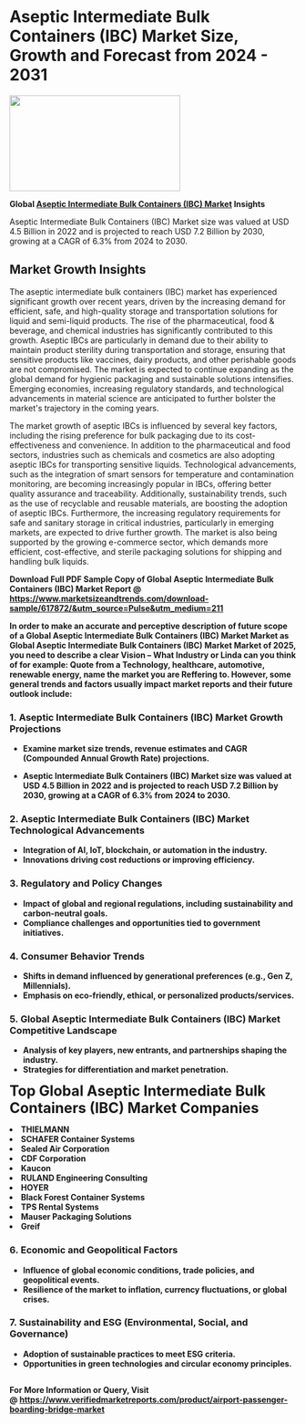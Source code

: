 <H1>Aseptic Intermediate Bulk Containers (IBC) Market Size, Growth and Forecast from 2024 - 2031</H1><img class="aligncenter size-medium wp-image-584254" src="https://thirdeyenews.in/wp-content/uploads/2024/09/Global-Market-Research-300x168.jpeg" alt="" width="300" height="168" /><p><strong>Global&nbsp;<a href="https://www.marketsizeandtrends.com/download-sample/617872/&amp;utm_source=Pulse&amp;utm_medium=211">Aseptic Intermediate Bulk Containers (IBC) Market</a> Insights</strong></p><p>Aseptic Intermediate Bulk Containers (IBC) Market size was valued at USD 4.5 Billion in 2022 and is projected to reach USD 7.2 Billion by 2030, growing at a CAGR of 6.3% from 2024 to 2030.</p><p><h2>Market Growth Insights</h2> <p>The aseptic intermediate bulk containers (IBC) market has experienced significant growth over recent years, driven by the increasing demand for efficient, safe, and high-quality storage and transportation solutions for liquid and semi-liquid products. The rise of the pharmaceutical, food & beverage, and chemical industries has significantly contributed to this growth. Aseptic IBCs are particularly in demand due to their ability to maintain product sterility during transportation and storage, ensuring that sensitive products like vaccines, dairy products, and other perishable goods are not compromised. The market is expected to continue expanding as the global demand for hygienic packaging and sustainable solutions intensifies. Emerging economies, increasing regulatory standards, and technological advancements in material science are anticipated to further bolster the market's trajectory in the coming years.</p> <p><strong></strong></p> <p>The market growth of aseptic IBCs is influenced by several key factors, including the rising preference for bulk packaging due to its cost-effectiveness and convenience. In addition to the pharmaceutical and food sectors, industries such as chemicals and cosmetics are also adopting aseptic IBCs for transporting sensitive liquids. Technological advancements, such as the integration of smart sensors for temperature and contamination monitoring, are becoming increasingly popular in IBCs, offering better quality assurance and traceability. Additionally, sustainability trends, such as the use of recyclable and reusable materials, are boosting the adoption of aseptic IBCs. Furthermore, the increasing regulatory requirements for safe and sanitary storage in critical industries, particularly in emerging markets, are expected to drive further growth. The market is also being supported by the growing e-commerce sector, which demands more efficient, cost-effective, and sterile packaging solutions for shipping and handling bulk liquids. <p><strong></p><p><span class=""><strong>Download Full PDF Sample Copy of Global Aseptic Intermediate Bulk Containers (IBC) Market Report</strong> @ <a href="https://www.marketsizeandtrends.com/download-sample/617872/&amp;utm_source=Pulse&amp;utm_medium=211" target="_blank">https://www.marketsizeandtrends.com/download-sample/617872/&amp;utm_source=Pulse&amp;utm_medium=211</a></span></p><p>In order to make an accurate and perceptive description of future scope of a Global&nbsp;Aseptic Intermediate Bulk Containers (IBC) Market Market as Global&nbsp;Aseptic Intermediate Bulk Containers (IBC) Market Market of 2025, you need to describe a clear Vision &ndash; What Industry or Linda can you think of for example: Quote from a Technology, healthcare, automotive, renewable energy, name the market you are Reffering to. However, some general trends and factors usually impact market reports and their future outlook include:</p><h3>1.&nbsp;<strong>Aseptic Intermediate Bulk Containers (IBC) Market Growth Projections</strong></h3><ul><li>Examine market size trends, revenue estimates and CAGR (Compounded Annual Growth Rate) projections.</li><li><p>Aseptic Intermediate Bulk Containers (IBC) Market size was valued at USD 4.5 Billion in 2022 and is projected to reach USD 7.2 Billion by 2030, growing at a CAGR of 6.3% from 2024 to 2030.</p></li></ul><h3>2.&nbsp;<strong>Aseptic Intermediate Bulk Containers (IBC) Market Technological Advancements</strong></h3><ul><li>Integration of AI, IoT, blockchain, or automation in the industry.</li><li>Innovations driving cost reductions or improving efficiency.</li></ul><h3>3.&nbsp;<strong>Regulatory and Policy Changes</strong></h3><ul><li>Impact of global and regional regulations, including sustainability and carbon-neutral goals.</li><li>Compliance challenges and opportunities tied to government initiatives.</li></ul><h3>4.&nbsp;<strong>Consumer Behavior Trends</strong></h3><ul><li>Shifts in demand influenced by generational preferences (e.g., Gen Z, Millennials).</li><li>Emphasis on eco-friendly, ethical, or personalized products/services.</li></ul><h3>5.&nbsp;<strong>Global Aseptic Intermediate Bulk Containers (IBC) Market Competitive Landscape</strong></h3><ul><li>Analysis of key players, new entrants, and partnerships shaping the industry.</li><li>Strategies for differentiation and market penetration.</li></ul><p data-pm-slice="1 1 []"><span style="color: inherit; font-family: inherit; font-size: 25px;">Top Global Aseptic Intermediate Bulk Containers (IBC) Market Companies</span></p><div class="" data-test-id=""><p><li>THIELMANN</li><li> SCHAFER Container Systems</li><li> Sealed Air Corporation</li><li> CDF Corporation</li><li> Kaucon</li><li> RULAND Engineering Consulting</li><li> HOYER</li><li> Black Forest Container Systems</li><li> TPS Rental Systems</li><li> Mauser Packaging Solutions</li><li> Greif</li></p></div><h3>6.&nbsp;<strong>Economic and Geopolitical Factors</strong></h3><ul><li>Influence of global economic conditions, trade policies, and geopolitical events.</li><li>Resilience of the market to inflation, currency fluctuations, or global crises.</li></ul><h3>7.&nbsp;<strong>Sustainability and ESG (Environmental, Social, and Governance)</strong></h3><ul><li>Adoption of sustainable practices to meet ESG criteria.</li><li>Opportunities in green technologies and circular economy principles.</li></ul><h2><strong style="font-size: 14px;">For More Information or Query, Visit @&nbsp;</strong><a style="background-color: #ffffff; font-size: 14px;" href="https://www.marketsizeandtrends.com/report/aseptic-intermediate-bulk-containers-ibc-market/" target="_blank">https://www.verifiedmarketreports.com/product/airport-passenger-boarding-bridge-market</a></h2>
